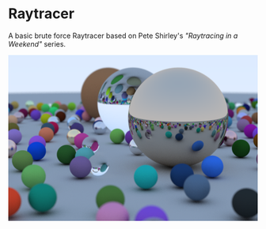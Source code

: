# Raytracer

A basic brute force Raytracer based on Pete Shirley's _"Raytracing in a Weekend"_ series.

![final_render](https://raw.githubusercontent.com/AshHipgrave/Raytracer/master/img/final_render.png)
